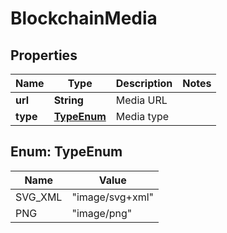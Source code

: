 

# BlockchainMedia


## Properties

| Name | Type | Description | Notes |
|------------ | ------------- | ------------- | -------------|
|**url** | **String** | Media URL |  |
|**type** | [**TypeEnum**](#TypeEnum) | Media type |  |



## Enum: TypeEnum

| Name | Value |
|---- | -----|
| SVG_XML | &quot;image/svg+xml&quot; |
| PNG | &quot;image/png&quot; |



